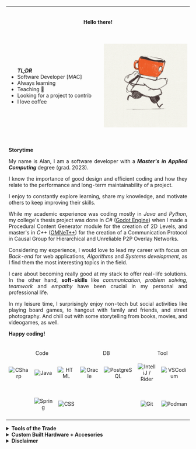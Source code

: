 <!--[![Header](https://raw.githubusercontent.com/alanxptm/alanxptm/main/img/header.png "Header")](url)-->

<table align="center" border="0">
  <tbody>
    <tr valign="middle">
      <td height="80" align="center" colspan=7><b>Hello there!</b></td>
    </tr>
    <tr valign=middle>
      <td colspan=4>
        <ul><b><i>TL;DR</i></b>
          <li>Software Developer [MAC]</li>
          <li>Always learning</li>
          <li>Teaching 💜</li>
          <li>Looking for a project to contrib</li>
          <li>I love coffee</li>
        </ul>
      </td>
      <td colspan=3>
        <p align="center">
          <img src="https://raw.githubusercontent.com/alanxptm/alanxptm/main/img/coffee-run.gif" />
        </p>
      </td>
    </tr>
    <tr>
      <td align="justify" colspan=10>
        <p>
          &nbsp;<br/>
          <b>Storytime</b>
        </p>
        <p>
          My name is Alan, I am a software developer with a <b><i>Master's in Applied Computing</i></b>
          degree (grad. 2023).
        </p>
        <p>
          I know the importance of good design and efficient coding and how they relate 
          to the performance and long-term maintainability of a project.
        </p>
        <p>
          I enjoy to constantly explore learning, share my knowledge, and motivate others to keep 
          improving their skills.
        </p>
        <p>
          While my academic experience was coding mostly in <i>Java</i> and <i>Python</i>, 
          my college's thesis project was done in <i>C#</i> 
          (<a href="https://godotengine.org/" target="_blank">Godot Engine</a>) when I made a 
          Procedural Content Generator module for the creation of 2D Levels, and master's in 
          <i>C++</i> (<a href="https://omnetpp.org/" target="_blank">OMNeT++</a>) for the creation of 
          a Communication Protocol in Causal Group for Hierarchical and Unreliable P2P Overlay Networks.
        </p>
        <p>
          Considering my experience, I would love to lead my career with focus on <i>Back-end</i> for 
          web applications, <i>Algorithms</i> and <i>Systems development</i>, as I find them the most 
          interesting topics in the field.
        </p>
        <p>
          I care about becoming really good at my stack to offer real-life solutions. 
          In the other hand, <b>soft-skills</b> like <i>communication</i>, <i>problem solving</i>, 
          <i>teamwork</i> and <i>empathy</i> have been crucial in my personal and professional life.
        </p>
        <p>
          In my leisure time, I surprisingly enjoy non-tech but social activities like playing board 
          games, to hangout with family and friends, and street photography. And chill out with some 
          storytelling from books, movies, and videogames, as well.
        </p>
        <p>
          <b>Happy coding!</b><br/>
          &nbsp;
        </p>
      </td>
    </tr>
    <tr>
      <td align="center" colspan=3>Code</td>
      <td align="center"colspan=2>DB</td>
      <td align="center" colspan=2>Tool</td>
    </tr>
    <tr valign=middle>
      <td width="80" height="80" align="center"><img height=36 wdth=36 src="https://cdn.jsdelivr.net/gh/devicons/devicon/icons/csharp/csharp-original.svg" title="CSharp" /></td>
      <td width="80" height="80" align="center"><img height=36 wdth=36 src="https://cdn.jsdelivr.net/gh/devicons/devicon/icons/java/java-original.svg" title="Java" /></td>
      <td width="80" height="80" align="center"><img height=36 wdth=36 src="https://cdn.jsdelivr.net/gh/devicons/devicon/icons/html5/html5-original.svg" title="HTML" /></td>
      <td width="80" height="80" align="center"><img height=36 wdth=36 src="https://cdn.jsdelivr.net/gh/devicons/devicon/icons/oracle/oracle-original.svg" title="Oracle" /></td>
      <td width="80" height="80" align="center"><img height=36 wdth=36 src="https://cdn.jsdelivr.net/gh/devicons/devicon/icons/postgresql/postgresql-original.svg" title="PostgreSQL" /></td>
      <td width="80" height="80" align="center"><img height=36 wdth=36 src="https://cdn.jsdelivr.net/gh/devicons/devicon/icons/jetbrains/jetbrains-original.svg" title="IntelliJ / Rider" /></td>
      <td width="80" height="80" align="center"><img height=36 wdth=36 src="https://cdn.jsdelivr.net/gh/devicons/devicon/icons/vscode/vscode-original.svg" title="VSCodium" /></td>
    </tr>
    <tr valign=middle>
      <td width="80" height="80" align="center"></td>
      <td width="80" height="80" align="center"><img height=36 wdth=36 src="https://cdn.jsdelivr.net/gh/devicons/devicon/icons/spring/spring-original.svg" title="Spring" /></td>
      <td width="80" height="80" align="center"><img height=36 wdth=36 src="https://cdn.jsdelivr.net/gh/devicons/devicon/icons/css3/css3-original.svg" title="CSS" /></td>
      <td width="80" height="80" align="center" colspan=2></td>
      <td width="80" height="80" align="center"><img height=36 wdth=36 src="https://cdn.jsdelivr.net/gh/devicons/devicon/icons/git/git-original.svg" title="Git" /></td>
      <td width="80" height="80" align="center"><img height=36 wdth=36 src="https://cdn.jsdelivr.net/gh/devicons/devicon/icons/podman/podman-original.svg" title="Podman" /></td>
    </tr>
  </tbody>
</table>

<details>
  <summary><b>Tools of the Trade</b></summary><br/>
  <ul>
    <li><b>OS</b>: Arch Linux</i></li>
    <li><b>IDE</b>: IntelliJ IDEA / Rider</li>
    <li><b>Editor</b>: VSCodium</li>
    <li><b>Comms</b>: Discord</li>
  </ul>
</details>
<details>
  <summary><b>Custom Built Hardware + Accesories</b></summary><br/>
  <ul>
    <li><b>PC</b>: Ryzen7 / B550-PLUS / RTX4070 / 32GB RAM</li>
    <li><b>Keyboard</b>: GK68x / Gateron Black / Switch Films + Pads / Evil Dolch (cherry)</li>
    <li><b>Mouse</b>: CoolerMaster MM720</li>
    <li><b>Headset</b>: Philips Fidelio X2HR + Vmoda BoomPro Mic</li>
    <li><b>Controller</b>: 8BitDo Ultimate / F500 Elite</li>
  </ul>
</details>
<details>
  <summary><b>Disclaimer</b></summary><br/>
  <ul>
    <li>
      Image created by <a href="https://mariannaraskin.com/" target="_blank">Marianna Raskin</a> and found on 
      <a href="https://giphy.com/mariannaraskin/" target="_blank">Giphy</a>. If you like it, check out her work!
    </li>
  </ul>
</details>
